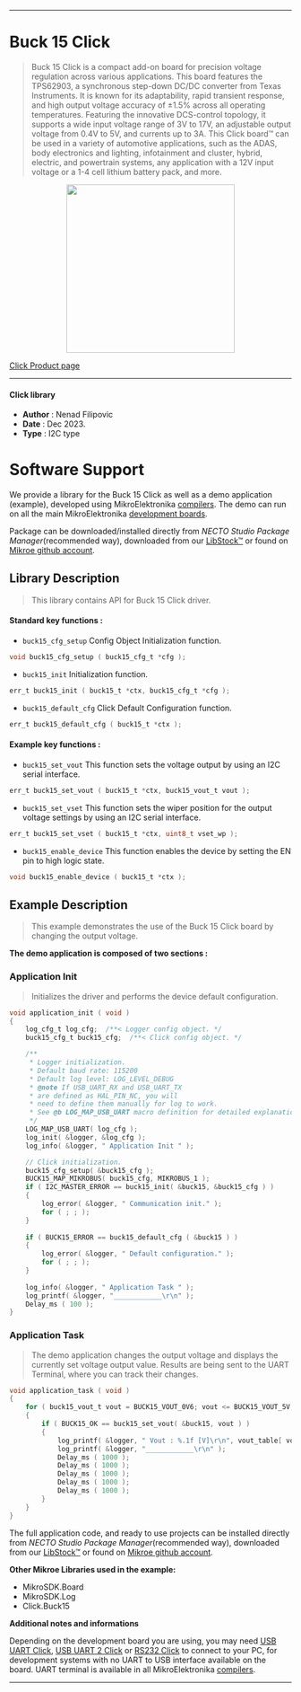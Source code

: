 
---
# Buck 15 Click

> Buck 15 Click is a compact add-on board for precision voltage regulation across various applications. This board features the TPS62903, a synchronous step-down DC/DC converter from Texas Instruments. It is known for its adaptability, rapid transient response, and high output voltage accuracy of ±1.5% across all operating temperatures. Featuring the innovative DCS-control topology, it supports a wide input voltage range of 3V to 17V, an adjustable output voltage from 0.4V to 5V, and currents up to 3A. This Click board™ can be used in a variety of automotive applications, such as the ADAS, body electronics and lighting, infotainment and cluster, hybrid, electric, and powertrain systems, any application with a 12V input voltage or a 1-4 cell lithium battery pack, and more.

<p align="center">
  <img src="https://download.mikroe.com/images/click_for_ide/buck15_click.png" height=300px>
</p>

[Click Product page](https://www.mikroe.com/buck-15-click)

---


#### Click library

- **Author**        : Nenad Filipovic
- **Date**          : Dec 2023.
- **Type**          : I2C type


# Software Support

We provide a library for the Buck 15 Click
as well as a demo application (example), developed using MikroElektronika
[compilers](https://www.mikroe.com/necto-studio).
The demo can run on all the main MikroElektronika [development boards](https://www.mikroe.com/development-boards).

Package can be downloaded/installed directly from *NECTO Studio Package Manager*(recommended way), downloaded from our [LibStock&trade;](https://libstock.mikroe.com) or found on [Mikroe github account](https://github.com/MikroElektronika/mikrosdk_click_v2/tree/master/clicks).

## Library Description

> This library contains API for Buck 15 Click driver.

#### Standard key functions :

- `buck15_cfg_setup` Config Object Initialization function.
```c
void buck15_cfg_setup ( buck15_cfg_t *cfg );
```

- `buck15_init` Initialization function.
```c
err_t buck15_init ( buck15_t *ctx, buck15_cfg_t *cfg );
```

- `buck15_default_cfg` Click Default Configuration function.
```c
err_t buck15_default_cfg ( buck15_t *ctx );
```

#### Example key functions :

- `buck15_set_vout` This function sets the voltage output by using an I2C serial interface.
```c
err_t buck15_set_vout ( buck15_t *ctx, buck15_vout_t vout );
```

- `buck15_set_vset` This function sets the wiper position for the output voltage settings by using an I2C serial interface.
```c
err_t buck15_set_vset ( buck15_t *ctx, uint8_t vset_wp );
```

- `buck15_enable_device` This function enables the device by setting the EN pin to high logic state.
```c
void buck15_enable_device ( buck15_t *ctx );
```

## Example Description

> This example demonstrates the use of the Buck 15 Click board by changing the output voltage.

**The demo application is composed of two sections :**

### Application Init

> Initializes the driver and performs the device default configuration.

```c
void application_init ( void ) 
{
    log_cfg_t log_cfg;  /**< Logger config object. */
    buck15_cfg_t buck15_cfg;  /**< Click config object. */

    /** 
     * Logger initialization.
     * Default baud rate: 115200
     * Default log level: LOG_LEVEL_DEBUG
     * @note If USB_UART_RX and USB_UART_TX 
     * are defined as HAL_PIN_NC, you will 
     * need to define them manually for log to work. 
     * See @b LOG_MAP_USB_UART macro definition for detailed explanation.
     */
    LOG_MAP_USB_UART( log_cfg );
    log_init( &logger, &log_cfg );
    log_info( &logger, " Application Init " );

    // Click initialization.
    buck15_cfg_setup( &buck15_cfg );
    BUCK15_MAP_MIKROBUS( buck15_cfg, MIKROBUS_1 );
    if ( I2C_MASTER_ERROR == buck15_init( &buck15, &buck15_cfg ) ) 
    {
        log_error( &logger, " Communication init." );
        for ( ; ; );
    }
    
    if ( BUCK15_ERROR == buck15_default_cfg ( &buck15 ) )
    {
        log_error( &logger, " Default configuration." );
        for ( ; ; );
    }
    
    log_info( &logger, " Application Task " );
    log_printf( &logger, "____________\r\n" );
    Delay_ms ( 100 );
}
```

### Application Task

> The demo application changes the output voltage and displays the currently set voltage output value.
> Results are being sent to the UART Terminal, where you can track their changes.

```c
void application_task ( void ) 
{
    for ( buck15_vout_t vout = BUCK15_VOUT_0V6; vout <= BUCK15_VOUT_5V; vout++ )
    {
        if ( BUCK15_OK == buck15_set_vout( &buck15, vout ) )
        {
            log_printf( &logger, " Vout : %.1f [V]\r\n", vout_table[ vout ] );
            log_printf( &logger, "____________\r\n" );
            Delay_ms ( 1000 );
            Delay_ms ( 1000 );
            Delay_ms ( 1000 );
            Delay_ms ( 1000 );
            Delay_ms ( 1000 );
        }
    }
}
```

The full application code, and ready to use projects can be installed directly from *NECTO Studio Package Manager*(recommended way), downloaded from our [LibStock&trade;](https://libstock.mikroe.com) or found on [Mikroe github account](https://github.com/MikroElektronika/mikrosdk_click_v2/tree/master/clicks).

**Other Mikroe Libraries used in the example:**

- MikroSDK.Board
- MikroSDK.Log
- Click.Buck15

**Additional notes and informations**

Depending on the development board you are using, you may need
[USB UART Click](https://www.mikroe.com/usb-uart-click),
[USB UART 2 Click](https://www.mikroe.com/usb-uart-2-click) or
[RS232 Click](https://www.mikroe.com/rs232-click) to connect to your PC, for
development systems with no UART to USB interface available on the board. UART
terminal is available in all MikroElektronika
[compilers](https://shop.mikroe.com/compilers).

---
